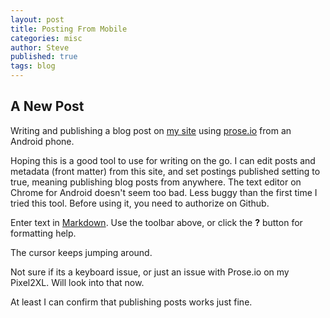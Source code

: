 ```yaml
---
layout: post
title: Posting From Mobile
categories: misc
author: Steve
published: true
tags: blog
---
```

## A New Post 

Writing and publishing a blog post on [my site](sschoepfer.github.io) using 
[prose.io](prose.io) from an Android phone. 

Hoping this is a good tool to use for writing on the go. I can edit posts and metadata (front matter) from this site, and set postings published setting to true, meaning publishing blog posts from anywhere. The text editor on Chrome for Android doesn't seem too bad. Less buggy than the first time I tried this tool. Before using it, you need to authorize on Github. 

Enter text in [Markdown](http://daringfireball.net/projects/markdown/). Use the toolbar above, or click the **?** button for formatting help.

The cursor keeps jumping around. 

Not sure if its a keyboard issue, or just an issue with Prose.io on my Pixel2XL. Will look into that now. 

At least I can confirm that publishing posts works just fine. 
